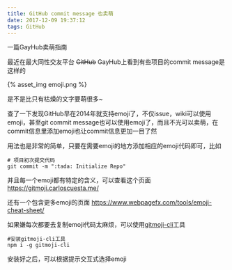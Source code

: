 ```yaml
---
title: GitHub commit message 也卖萌
date: 2017-12-09 19:37:12
tags: GitHub
---
```

一篇GayHub卖萌指南
<!-- more -->
最近在最大同性交友平台 ~~GitHub~~ GayHub上看到有些项目的commit message是这样的

{% asset_img emoji.png %}

是不是比只有枯燥的文字要萌很多~

查了一下发现GitHub早在2014年就支持emoji了，不仅issue，wiki可以使用emoji，甚至git commit message也可以使用emoji了，而且不光可以卖萌，在commit信息里添加emoji也让commit信息更加一目了然

用法也是非常的简单，只要在需要emoji的地方添加相应的emoji代码即可，比如

```
# 项目初次提交代码
git commit -m ":tada: Initialize Repo"
```

并且每一个emoji都有特定的含义，可以查看这个页面 https://gitmoji.carloscuesta.me/

还有一个包含更多emoji的页面 https://www.webpagefx.com/tools/emoji-cheat-sheet/

如果嫌每次都要去复制emoji代码太麻烦，可以使用[gitmoji-cli](https://github.com/carloscuesta/gitmoji-cli)工具
```
#安装gitmoji-cli工具
npm i -g gitmoji-cli
```
安装好之后，可以根据提示交互式选择emoji